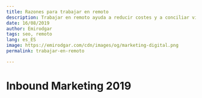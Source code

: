 ```yaml
---
title: Razones para trabajar en remoto
description: Trabajar en remoto ayuda a reducir costes y a conciliar vida personal y 
date: 16/08/2019
author: Emirodgar
tags: seo, remoto
lang: es_ES
image: https://emirodgar.com/cdn/images/og/marketing-digital.png
permalink: trabajar-en-remoto

---
```


# Inbound Marketing 2019
<!--stackedit_data:
eyJoaXN0b3J5IjpbMTY4NDg3MjAxMV19
-->